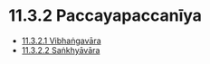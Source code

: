 

# 11.3.2 Paccayapaccanīya

* [11.3.2.1 Vibhaṅgavāra](11.3.2/11.3.2.1.md)
* [11.3.2.2 Saṅkhyāvāra](11.3.2/11.3.2.2.md)



